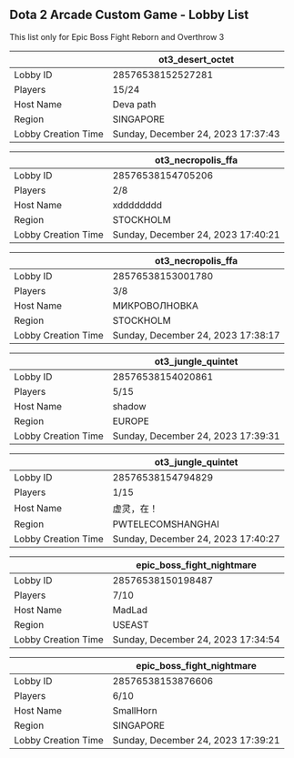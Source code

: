 ## Dota 2 Arcade Custom Game - Lobby List

This list only for Epic Boss Fight Reborn and Overthrow 3

|  | ot3_desert_octet |
| ------ | ------ |
| Lobby ID | 28576538152527281 |
| Players | 15/24 |
| Host Name | Deva path |
| Region | SINGAPORE |
| Lobby Creation Time | Sunday, December 24, 2023 17:37:43 |


|  | ot3_necropolis_ffa |
| ------ | ------ |
| Lobby ID | 28576538154705206 |
| Players | 2/8 |
| Host Name | xdddddddd |
| Region | STOCKHOLM |
| Lobby Creation Time | Sunday, December 24, 2023 17:40:21 |


|  | ot3_necropolis_ffa |
| ------ | ------ |
| Lobby ID | 28576538153001780 |
| Players | 3/8 |
| Host Name | МИКРОВОЛНОВКА |
| Region | STOCKHOLM |
| Lobby Creation Time | Sunday, December 24, 2023 17:38:17 |


|  | ot3_jungle_quintet |
| ------ | ------ |
| Lobby ID | 28576538154020861 |
| Players | 5/15 |
| Host Name | shadow |
| Region | EUROPE |
| Lobby Creation Time | Sunday, December 24, 2023 17:39:31 |


|  | ot3_jungle_quintet |
| ------ | ------ |
| Lobby ID | 28576538154794829 |
| Players | 1/15 |
| Host Name | 虚灵，在！ |
| Region | PWTELECOMSHANGHAI |
| Lobby Creation Time | Sunday, December 24, 2023 17:40:27 |


|  | epic_boss_fight_nightmare |
| ------ | ------ |
| Lobby ID | 28576538150198487 |
| Players | 7/10 |
| Host Name | MadLad |
| Region | USEAST |
| Lobby Creation Time | Sunday, December 24, 2023 17:34:54 |


|  | epic_boss_fight_nightmare |
| ------ | ------ |
| Lobby ID | 28576538153876606 |
| Players | 6/10 |
| Host Name | SmallHorn |
| Region | SINGAPORE |
| Lobby Creation Time | Sunday, December 24, 2023 17:39:21 |


